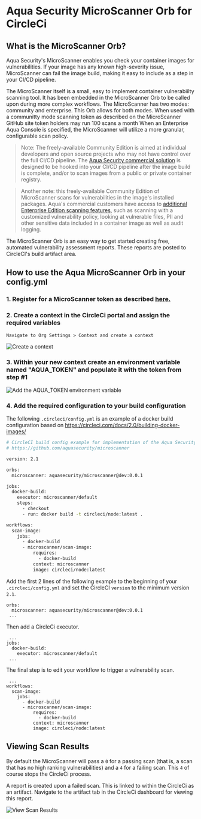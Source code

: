 
# Aqua Security MicroScanner Orb for CircleCi

## What is the MicroScanner Orb?

Aqua Security's MicroScanner enables you check your container images for vulnerabilities. If your image has any known high-severity issue, MicroScanner can fail the image build, making it easy to include as a step in your CI/CD pipeline.

The MicroScanner itself is a small, easy to implement container vulnerabiilty scanning tool. It has been embedded in the MicroScanner Orb to be called upon during more complex workflows. The MicroScanner has two modes: community and enterprise. This Orb allows for both modes. When used with a communitty mode scanning token as described on the MicroScanner GitHub site token holders may run 100 scans a month  When an Enterprise Aqua Console is specified, the MicroScanner will utilize a more granular, configurable scan policy.

> Note: The freely-available Community Edition is aimed at individual developers and open source projects who may not have control over the full CI/CD pipeline. The <a href="https://www.aquasec.com/use-cases/continuous-image-assurance/">Aqua Security commercial solution</a> is designed to be hooked into your CI/CD pipeline after the image build is complete, and/or to scan images from a public or private container registry.

> Another note: this freely-available Community Edition of MicroScanner scans for vulnerabilities in the image's installed packages. Aqua's commercial customers have access to [additional Enterprise Edition scanning features](#aqua-security-edition-comparison), such as scanning with a customized vulnerability policy, looking at vulnerable files, PII and other sensitive data included in a container image as well as audit logging.

The MicroScanner Orb is an easy way to get started creating free, automated vulnerability assessment reports. These reports are posted to CircleCI's build artifact area.


## How to use the Aqua MicroScanner Orb in your config.yml

### 1. Register for a MicroScanner token as described [here.](https://github.com/aquasecurity/microscanner)

### 2. Create a context in the CircleCi portal and assign the required variables
    Navigate to Org Settings > Context and create a context

<p align="left">
  <img alt="Create a context" src="https://github.com/aquasecurity/circleci-orb-microscanner/blob/master/images/context1.png">
</p>

### 3. Within your new context create an environment variable named "AQUA_TOKEN" and populate it with the token from step #1

<p align="left">
  <img alt="Add the AQUA_TOKEN environment variable" src="https://github.com/aquasecurity/circleci-orb-microscanner/blob/master/images/contextEnvVar.png">
</p>

### 4. Add the required configuration to your build configuration

The following `.circleci/config.yml` is an example of a docker build configuration based on https://circleci.com/docs/2.0/building-docker-images/

```bash
# CircleCI build config example for implementation of the Aqua Security MicroScanner
# https://github.com/aquasecurity/microscanner

version: 2.1

orbs:
  microscanner: aquasecurity/microscanner@dev:0.0.1

jobs:
  docker-build:
    executor: microscanner/default
    steps:
      - checkout
      - run: docker build -t circleci/node:latest .

workflows:
  scan-image:
    jobs:
      - docker-build
      - microscanner/scan-image:
          requires:
            - docker-build
          context: microscanner
          image: circleci/node:latest

```

Add the first 2 lines of the following example to the beginning of 
your `.circleci/config.yml` and set the CircleCI `version` to the minimum version `2.1`.

```shell
orbs:
  microscanner: aquasecurity/microscanner@dev:0.0.1
 ...
```

Then add a CircleCi executor.

```shell
 ...
jobs:
  docker-build:
    executor: microscanner/default
 ...
```

The final step is to edit your workflow to trigger a vulnerability scan.

```shell
 ...
workflows:
  scan-image:
    jobs:
      - docker-build
      - microscanner/scan-image:
          requires:
            - docker-build
          context: microscanner
          image: circleci/node:latest
```

## Viewing Scan Results
By default the MicroScanner will pass a `0` for a passing scan (that is, a scan that has no high ranking vulnerabilities) and a `4` for a failing scan. This `4` of course stops the CircleCi process.

A report is created upon a failed scan. This is linked to within the CircleCi as an artifact. Navigate to the artifact tab in the CircleCi dashboard for viewing this report.

<p align="left">
  <img alt="View Scan Results" src="https://github.com/aquasecurity/circleci-orb-microscanner/blob/master/images/scanReport.png">
</p>
